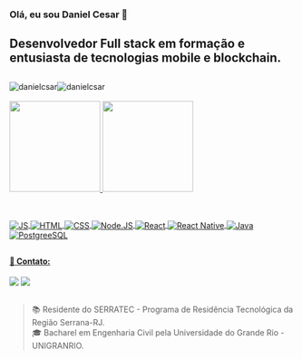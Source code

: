 ### Olá, eu sou Daniel Cesar 👋
## Desenvolvedor Full stack em formação e entusiasta de tecnologias mobile e blockchain.

##


<div style="display: flex">
  <img src = "https://komarev.com/ghpvc/?username=danielcsar&label=Profile%20views&color=gray" alt="danielcsar"  style="float:right, margin-right:10px"/>
  <img src="https://img.shields.io/github/followers/danielcsar?label=Follow&color=gray" alt="danielcsar" style="float:left" />
</div>
</br>

<div>
  <a href="https://github.com/danielcsar">
  <img height="160em" src="https://github-readme-stats.vercel.app/api?username=danielcsar&show_icons=true&theme=chartreuse-dark&include_all_commits=true&count_private=true"/>
  <img height="160em" src="https://github-readme-stats.vercel.app/api/top-langs/?username=danielcsar&layout=compact&langs_count=7&theme=chartreuse-dark"/>
</div>

##
<div style="display: inline"><br>

  <img align="center" alt="JS" src="https://img.shields.io/badge/JavaScript-F7DF1E?style=for-the-badge&logo=javascript&logoColor=black">    
  <img align="center" alt="HTML" src="https://img.shields.io/badge/HTML-239120?style=for-the-badge&logo=html5&logoColor=white">
  <img align="center" alt="CSS" src="https://img.shields.io/badge/CSS-239120?&style=for-the-badge&logo=css3&logoColor=white">
  <img align="center" alt="Node.JS" src="https://img.shields.io/badge/Node.js-43853D?style=for-the-badge&logo=node.js&logoColor=white">
  <img align="center" alt="React" src="https://img.shields.io/badge/React-20232A?style=for-the-badge&logo=react&logoColor=61DAFB">
  <img align="center" alt="React Native" src="https://img.shields.io/badge/React_Native-20232A?style=for-the-badge&logo=react&logoColor=61DAFB">
  <img align="center" alt="Java" src="https://img.shields.io/badge/Java-ED8B00?style=for-the-badge&logo=java&logoColor=white">
  <img align="center" alt="PostgreeSQL" src="https://img.shields.io/badge/PostgreSQL-316192?style=for-the-badge&logo=postgresql&logoColor=white">
  
</div>

##
  
<div>
  
#### 🤙 Contato:
  
  <a href="https://www.linkedin.com/in/danielcsar/" target="_blank"><img src="https://img.shields.io/badge/LinkedIn-0077B5?style=for-the-badge&logo=linkedin&logoColor=white" target="_blank"></a>
  <a href = "mailto:danielcesar.eng@gmail.com"><img src="https://img.shields.io/badge/Gmail-D14836?style=for-the-badge&logo=gmail&logoColor=white" target="_blank"></a>
</div>
  
##
> 📚 Residente do SERRATEC - Programa de Residência Tecnológica da Região Serrana-RJ.<br>
> 🎓 Bacharel em Engenharia Civil pela Universidade do Grande Rio - UNIGRANRIO.<br>
